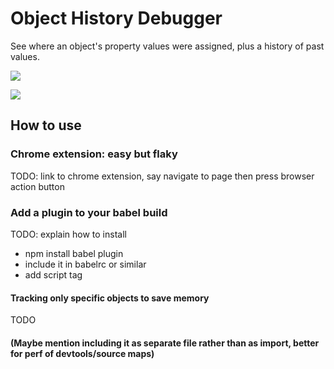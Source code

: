 # Object History Debugger

See where an object's property values were assigned, plus a history of past values.

![](https://cloud.githubusercontent.com/assets/1303660/21923127/33283af2-d96a-11e6-96e0-df9cbb42550f.png)

![](https://cloud.githubusercontent.com/assets/1303660/21923131/377ca912-d96a-11e6-8895-d92e9b227e1d.png)

## How to use

### Chrome extension: easy but flaky

TODO: link to chrome extension, say navigate to page then press browser action button

### Add a plugin to your babel build

TODO: explain how to install
- npm install babel plugin
- include it in babelrc or similar
- add script tag

#### Tracking only specific objects to save memory

TODO

#### (Maybe mention including it as separate file rather than as import, better for perf of devtools/source maps)
